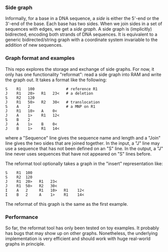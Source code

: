 ### Side graph

Informally, for a base in a DNA sequence, a *side* is either the 5'-end or the
3'-end of the base. Each base has two sides. When we join sides in a set of
sequences with edges, we get a *side graph*. A side graph is (implicitly)
bidirected, encoding both strands of DNA sequences. It is equivalent to a
generic bidirected/string graph with a coordinate system invariable to the
addition of new sequences.

### Graph format and examples

This repo explores the storage and exchange of side graphs. For now, it only has
one functionality "reformat": read a side graph into RAM and write the graph
out. It takes a format like the following:
```
S    R1   100              # reference R1
J    R1   20>   R1   23<   # a deletion
S    R2   120
J    R1   50>   R2   30<   # translocation
S    A    2                # a MNP on R1
J    R1   10>   A    0<
J    A    1>    R1   12<
S    B    2
J    A    1>    B    0<
J    B    1>    R1   14<
```
where a "Sequence" line gives the sequence name and length and a "Join" line
gives the two sides that are joined together. In the input, a "J" line may use a
sequence that has not been defined on an "S" line. In the output, a "J" line
never uses sequences that have not appeared on "S" lines before.

The reformat tool optionally takes a graph in the "insert" representation like:
```
S    R1  100
S    R2  120
J    R1  20>   R1   23<
J    R1  50>   R2   30<
I    A   2     R1   10>   R1    12<
I    B   2     A    1>    R1    14<
```
The reformat of this graph is the same as the first example.

### Performance

So far, the reformat tool has only been tested on toy examples. It probably has
bugs that may show up on other graphs. Nonetheless, the underlying
implementation is very efficient and should work with huge real-world graphs in
principle.
